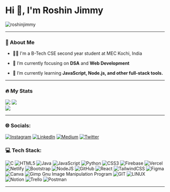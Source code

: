 <h1 align="left">Hi 👋, I'm Roshin Jimmy</h1>

<p align="left"> <img src="https://komarev.com/ghpvc/?username=roshinjimmy&label=Profile%20views&color=0e75b6&style=flat" alt="roshinjimmy" /> </p>

---

### 👦 About Me
- 👨‍💻 I'm a B-Tech CSE second year student at MEC Kochi, India

- 🔭 I’m currently focusing on **DSA** and **Web Development**

- 🌱 I’m currently learning **JavaScript, Node.js, and other full-stack tools.**

--- 

### 🔥 My Stats 
![](https://github-readme-stats.vercel.app/api?username=roshinjimmy&theme=default&hide_border=false&include_all_commits=true&count_private=true)
![](https://github-readme-streak-stats.herokuapp.com/?user=roshinjimmy&theme=default&hide_border=false)<br/>
![](https://github-readme-stats.vercel.app/api/top-langs/?username=roshinjimmy&theme=default&hide_border=false&include_all_commits=true&count_private=true&layout=compact)

---

### 🌐 Socials:
[![Instagram](https://img.shields.io/badge/Instagram-%23E4405F.svg?logo=Instagram&logoColor=white)](https://instagram.com/roshin_jimmy) [![LinkedIn](https://img.shields.io/badge/LinkedIn-%230077B5.svg?logo=linkedin&logoColor=white)](https://linkedin.com/in/roshinjimmy) [![Medium](https://img.shields.io/badge/Medium-12100E?logo=medium&logoColor=white)](https://medium.com/@@roshinjimmy) [![Twitter](https://img.shields.io/badge/Twitter-%231DA1F2.svg?logo=Twitter&logoColor=white)](https://twitter.com/roshin_jimmy) 

### 💻 Tech Stack:
![C](https://img.shields.io/badge/c-%2300599C.svg?style=for-the-badge&logo=c&logoColor=white) ![HTML5](https://img.shields.io/badge/html5-%23E34F26.svg?style=for-the-badge&logo=html5&logoColor=white) ![Java](https://img.shields.io/badge/java-%23ED8B00.svg?style=for-the-badge&logo=java&logoColor=white) ![JavaScript](https://img.shields.io/badge/javascript-%23323330.svg?style=for-the-badge&logo=javascript&logoColor=%23F7DF1E) ![Python](https://img.shields.io/badge/python-3670A0?style=for-the-badge&logo=python&logoColor=ffdd54) ![CSS3](https://img.shields.io/badge/css3-%231572B6.svg?style=for-the-badge&logo=css3&logoColor=white) ![Firebase](https://img.shields.io/badge/firebase-%23039BE5.svg?style=for-the-badge&logo=firebase) ![Vercel](https://img.shields.io/badge/vercel-%23000000.svg?style=for-the-badge&logo=vercel&logoColor=white) ![Netlify](https://img.shields.io/badge/netlify-%23000000.svg?style=for-the-badge&logo=netlify&logoColor=#00C7B7) ![Bootstrap](https://img.shields.io/badge/bootstrap-%23563D7C.svg?style=for-the-badge&logo=bootstrap&logoColor=white) ![NodeJS](https://img.shields.io/badge/node.js-6DA55F?style=for-the-badge&logo=node.js&logoColor=white) ![GitHub](https://img.shields.io/badge/GitHub-%23121011.svg?style=for-the-badge&logo=github&logoColor=white) ![React](https://img.shields.io/badge/react-%2320232a.svg?style=for-the-badge&logo=react&logoColor=%2361DAFB) ![TailwindCSS](https://img.shields.io/badge/tailwindcss-%2338B2AC.svg?style=for-the-badge&logo=tailwind-css&logoColor=white) 	![Figma](https://img.shields.io/badge/figma-%23F24E1E.svg?style=for-the-badge&logo=figma&logoColor=white) ![Canva](https://img.shields.io/badge/Canva-%2300C4CC.svg?style=for-the-badge&logo=Canva&logoColor=white) ![Gimp Gnu Image Manipulation Program](https://img.shields.io/badge/Gimp-657D8B?style=for-the-badge&logo=gimp&logoColor=FFFFFF) ![GIT](https://img.shields.io/badge/Git-fc6d26?style=for-the-badge&logo=git&logoColor=white) ![LINUX](https://img.shields.io/badge/Linux-FCC624?style=for-the-badge&logo=linux&logoColor=black) ![Notion](https://img.shields.io/badge/Notion-%23000000.svg?style=for-the-badge&logo=notion&logoColor=white) ![Trello](https://img.shields.io/badge/Trello-%23026AA7.svg?style=for-the-badge&logo=Trello&logoColor=white) ![Postman](https://img.shields.io/badge/Postman-FF6C37?style=for-the-badge&logo=postman&logoColor=white)

---
